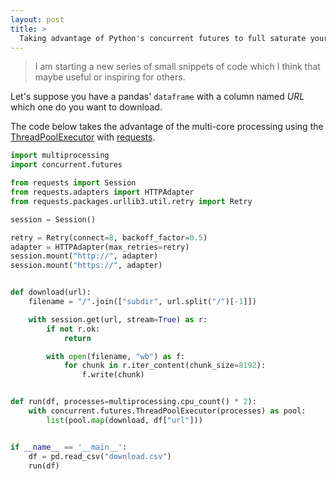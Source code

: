 ```yaml
---
layout: post
title: >
  Taking advantage of Python's concurrent futures to full saturate your bandwidth
---
```


> I am starting a new series of small snippets of code which I think that maybe useful or inspiring for others.

Let's suppose you have a pandas' `dataframe` with a column named *URL* which one do you want to download.

The code below takes the advantage of the multi-core processing using the [ThreadPoolExecutor](https://docs.python.org/3/library/concurrent.futures.html#concurrent.futures.ThreadPoolExecutor) with [requests](https://requests.readthedocs.io/en/master/).

``` python
import multiprocessing
import concurrent.futures

from requests import Session
from requests.adapters import HTTPAdapter
from requests.packages.urllib3.util.retry import Retry

session = Session()

retry = Retry(connect=8, backoff_factor=0.5)
adapter = HTTPAdapter(max_retries=retry)
session.mount("http://", adapter)
session.mount("https://", adapter)


def download(url):
    filename = "/".join(["subdir", url.split("/")[-1]])

    with session.get(url, stream=True) as r:
        if not r.ok:
            return

        with open(filename, "wb") as f:
            for chunk in r.iter_content(chunk_size=8192):
                f.write(chunk)


def run(df, processes=multiprocessing.cpu_count() * 2):
    with concurrent.futures.ThreadPoolExecutor(processes) as pool:
        list(pool.map(download, df["url"]))


if __name__ == '__main__':
    df = pd.read_csv("download.csv")
    run(df)
```
